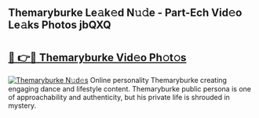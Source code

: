 ## Themaryburke Le𝚊k𝚎d N𝚞𝚍e - Part-Ech Vid𝚎o Le𝚊ks Photos jbQXQ

# <h2><a href="http://fbf1xrx.evod.top/?m=Themaryburke">🔗 👉🔴 Themaryburke Vid𝚎o Ph𝚘t𝚘s</a></h2>

[![Themaryburke N𝚞d𝚎s](https://i.imgur.com/8V9OHl7.gif)](http://fbf1xrx.evod.top/?m=Themaryburke)
Online personality Themaryburke creating engaging dance and lifestyle content. Themaryburke public persona is one of approachability and authenticity, but his private life is shrouded in mystery. 
